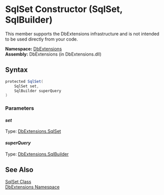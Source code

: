 SqlSet Constructor (SqlSet, SqlBuilder)
=======================================
This member supports the DbExtensions infrastructure and is not intended to be used directly from your code.

**Namespace:** [DbExtensions][1]  
**Assembly:** DbExtensions (in DbExtensions.dll)

Syntax
------

```csharp
protected SqlSet(
	SqlSet set,
	SqlBuilder superQuery
)
```

### Parameters

#### *set*
Type: [DbExtensions.SqlSet][2]  


#### *superQuery*
Type: [DbExtensions.SqlBuilder][3]  



See Also
--------
[SqlSet Class][2]  
[DbExtensions Namespace][1]  

[1]: ../README.md
[2]: README.md
[3]: ../SqlBuilder/README.md